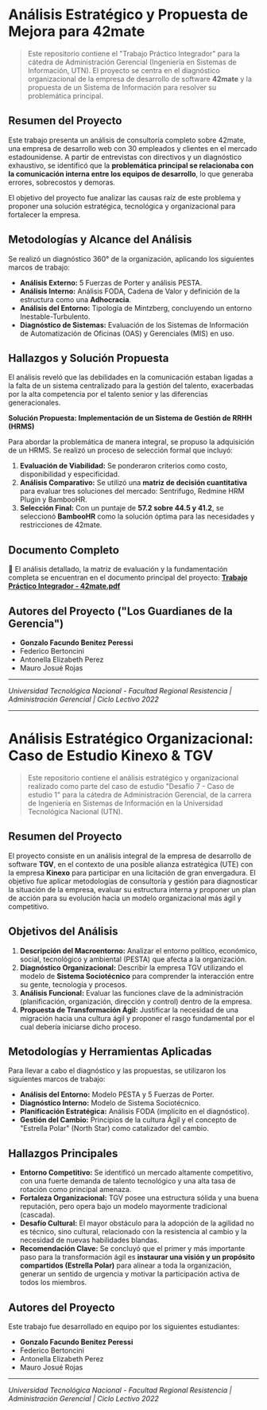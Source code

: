# Análisis Estratégico y Propuesta de Mejora para 42mate

> Este repositorio contiene el "Trabajo Práctico Integrador" para la cátedra de Administración Gerencial (Ingeniería en Sistemas de Información, UTN). El proyecto se centra en el diagnóstico organizacional de la empresa de desarrollo de software **42mate** y la propuesta de un Sistema de Información para resolver su problemática principal.

## Resumen del Proyecto

Este trabajo presenta un análisis de consultoría completo sobre 42mate, una empresa de desarrollo web con 30 empleados y clientes en el mercado estadounidense. A partir de entrevistas con directivos y un diagnóstico exhaustivo, se identificó que la **problemática principal se relacionaba con la comunicación interna entre los equipos de desarrollo**, lo que generaba errores, sobrecostos y demoras.

El objetivo del proyecto fue analizar las causas raíz de este problema y proponer una solución estratégica, tecnológica y organizacional para fortalecer la empresa.

## Metodologías y Alcance del Análisis

Se realizó un diagnóstico 360° de la organización, aplicando los siguientes marcos de trabajo:

-   **Análisis Externo:** 5 Fuerzas de Porter y análisis PESTA.
-   **Análisis Interno:** Análisis FODA, Cadena de Valor y definición de la estructura como una **Adhocracia**.
-   **Análisis del Entorno:** Tipología de Mintzberg, concluyendo un entorno Inestable-Turbulento.
-   **Diagnóstico de Sistemas:** Evaluación de los Sistemas de Información de Automatización de Oficinas (OAS) y Gerenciales (MIS) en uso.

## Hallazgos y Solución Propuesta

El análisis reveló que las debilidades en la comunicación estaban ligadas a la falta de un sistema centralizado para la gestión del talento, exacerbadas por la alta competencia por el talento senior y las diferencias generacionales.

**Solución Propuesta: Implementación de un Sistema de Gestión de RRHH (HRMS)**

Para abordar la problemática de manera integral, se propuso la adquisición de un HRMS. Se realizó un proceso de selección formal que incluyó:

1.  **Evaluación de Viabilidad:** Se ponderaron criterios como costo, disponibilidad y especificidad.
2.  **Análisis Comparativo:** Se utilizó una **matriz de decisión cuantitativa** para evaluar tres soluciones del mercado: Sentrifugo, Redmine HRM Plugin y BambooHR.
3.  **Selección Final:** Con un puntaje de **57.2 sobre 44.5 y 41.2**, se seleccionó **BambooHR** como la solución óptima para las necesidades y restricciones de 42mate.

## Documento Completo

📄 El análisis detallado, la matriz de evaluación y la fundamentación completa se encuentran en el documento principal del proyecto:
**[Trabajo Práctico Integrador - 42mate.pdf]([análisis-TPI-%2042mate.pdf)**


## Autores del Proyecto ("Los Guardianes de la Gerencia")

-   **Gonzalo Facundo Benitez Peressi**
-   Federico Bertoncini
-   Antonella Elizabeth Perez
-   Mauro Josué Rojas

---
*Universidad Tecnológica Nacional - Facultad Regional Resistencia | Administración Gerencial | Ciclo Lectivo 2022*


------------------------------------------------------------------------------------------------------------------------------------

# Análisis Estratégico Organizacional: Caso de Estudio Kinexo & TGV

> Este repositorio contiene el análisis estratégico y organizacional realizado como parte del caso de estudio "Desafío 7 - Caso de estudio 1" para la cátedra de Administración Gerencial, de la carrera de Ingeniería en Sistemas de Información en la Universidad Tecnológica Nacional (UTN).

## Resumen del Proyecto

El proyecto consiste en un análisis integral de la empresa de desarrollo de software **TGV**, en el contexto de una posible alianza estratégica (UTE) con la empresa **Kinexo** para participar en una licitación de gran envergadura. El objetivo fue aplicar metodologías de consultoría y gestión para diagnosticar la situación de la empresa, evaluar su estructura interna y proponer un plan de acción para su evolución hacia un modelo organizacional más ágil y competitivo.

## Objetivos del Análisis

1.  **Descripción del Macroentorno:** Analizar el entorno político, económico, social, tecnológico y ambiental (PESTA) que afecta a la organización.
2.  **Diagnóstico Organizacional:** Describir la empresa TGV utilizando el modelo de **Sistema Sociotécnico** para comprender la interacción entre su gente, tecnología y procesos.
3.  **Análisis Funcional:** Evaluar las funciones clave de la administración (planificación, organización, dirección y control) dentro de la empresa.
4.  **Propuesta de Transformación Ágil:** Justificar la necesidad de una migración hacia una cultura ágil y proponer el rasgo fundamental por el cual debería iniciarse dicho proceso.

## Metodologías y Herramientas Aplicadas

Para llevar a cabo el diagnóstico y las propuestas, se utilizaron los siguientes marcos de trabajo:

-   **Análisis del Entorno:** Modelo PESTA y 5 Fuerzas de Porter.
-   **Diagnóstico Interno:** Modelo de Sistema Sociotécnico.
-   **Planificación Estratégica:** Análisis FODA (implícito en el diagnóstico).
-   **Gestión del Cambio:** Principios de la cultura Ágil y el concepto de "Estrella Polar" (North Star) como catalizador del cambio.

## Hallazgos Principales

-   **Entorno Competitivo:** Se identificó un mercado altamente competitivo, con una fuerte demanda de talento tecnológico y una alta tasa de rotación como principal amenaza.
-   **Fortaleza Organizacional:** TGV posee una estructura sólida y una buena reputación, pero opera bajo un modelo mayormente tradicional (cascada).
-   **Desafío Cultural:** El mayor obstáculo para la adopción de la agilidad no es técnico, sino cultural, relacionado con la resistencia al cambio y la necesidad de nuevas habilidades blandas.
-   **Recomendación Clave:** Se concluyó que el primer y más importante paso para la transformación ágil es **instaurar una visión y un propósito compartidos (Estrella Polar)** para alinear a toda la organización, generar un sentido de urgencia y motivar la participación activa de todos los miembros.


## Autores del Proyecto

Este trabajo fue desarrollado en equipo por los siguientes estudiantes:

-   **Gonzalo Facundo Benitez Peressi**
-   Federico Bertoncini
-   Antonella Elizabeth Perez
-   Mauro Josué Rojas

---
*Universidad Tecnológica Nacional - Facultad Regional Resistencia | Administración Gerencial | Ciclo Lectivo 2022*
